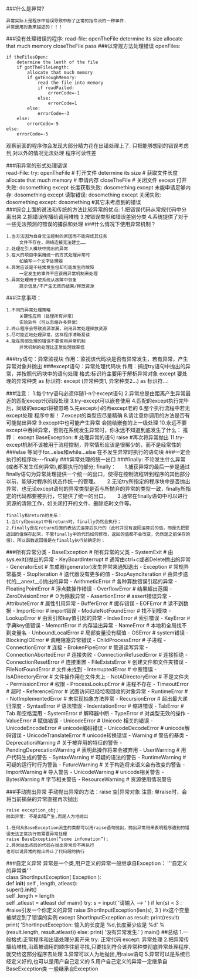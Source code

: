 ###什么是异常?

    异常实际上是程序中错误导致中断了正常的指令流的一种事件.
    异常是用对象来描述的！！！
###没有处理错误的程序:
    read-file:
        openTheFile
        determine its size
        allocate that much memory
        closeTheFile
        pass
###以常规方法处理错误
    openFiles:
        
    if theFilesOpen:
        determine the lenth of the file
        if gotTheFileLength:
            allocate that much memory
            if gotEnoughMemory:
                read the file into memory
                if readFailed:
                    errorCode=-1
                else:
                    errorCode=1
            else:
                errorCode=-3
        else:
            errorCode=-5    
    else:
        errorCode=-5

观察前面的程序你会发现大部分精力花在出错处理上了.
只把能够想到的错误考虑到,对以外的情况无法处理
程序可读性差

###用异常的形式处理错误     
    read-File:
    try:
        openTheFile  # 打开文件
        determine its size  # 获取文件长度
        allocate that much memory  # 申请内存
        closeTheFile  # 关闭文件
    except 打开失败: dosomething
    except 长度获取失败: dosomething
    except 未能申请足够内存: dosomething
    except 读取错误: dosomething
    except 关闭失败: dosomething
    except: dosomething  #其它未考虑到的错误   
###综合上面的说法和传统的方法比较异常的优点:
    1.把错误代码从常规代码中分离出来
    2.把错误传播给调用堆栈
    3.按错误类型和错误差别分类
    4.系统提供了对于一些无法预测的错误的捕获和处理
###什么情况下使用异常机制？

    1.当方法因为自身无法控制的原因而不能完成其任务
         文件不存在，网络连接无法建立……
    2.处理在引入模块中抛出的异常
    3.在大的项目中采用统一的方式处理异常时
         如编写一个文字处理器
    4.异常应该是不经常发生但却可能发生的故障
         一定发生的事件不应该用异常机制来处理
    5.异常处理用于使系统从故障中恢复
         提示信息/不产生无效的结果/释放资源

###注意事项：

    1.不同的异常处理策略
         关键性应用（处理所有异常）
         实验软件（可以忽略许多异常）
    2.终止程序会导致资源泄漏，利用异常处理释放资源
    3.尽可能近地处理异常，这样程序清晰易读
    4.能在局部处理的错误不要使用异常机制
         异常机制的处理比正常处理效率低
    
###try语句：异常监视块
    作用：监视该代码块是否有异常发生，若有异常，产生异常对象并抛出
###except语句：异常处理代码块
    作用：捕捉try语句中抛出的异常，并按照代码块中的语句处理
    格式:标识符主要用于解析异常对象
    except 要处理的异常种类 as 标识符:
    except (异常种类1, 异常种类2...) as 标识符...:

###注意：
    1.每个try语句必须伴随1-n个except语句
    2.异常总是由距离产生异常最近的匹配except代码段处理
    3.try-except可以嵌套使用
    4.匹配的except执行完毕后，同级的except将被忽略
    5.先except小的再except老的
    6.整个执行流程中若无except处理 程序中断！
    7.except的类型应尽量精确
    8.请注意你调用的方法是否有可能抛出异常
    9.except中也可能产生异常 会抛给嵌套的上一级处理
    10.永远不要except中吞掉异常，否则在系统发生异常时，你永远不知道到底发生了什么：
    推荐：
    except BaseException:
        # 处理异常的语句
        raise  #再次将异常抛出
    11.try-except机制不该被用于流程控制，异常情形应该是很稀少的，而不是经常性的
###else
    等同于for...else和while...else
    在不发生异常时执行的语句块
###一定会执行的程序块---finally
###异常处理的统一出口
###finally:
    不论发生什么异常(或者不发生任何异常),都要执行的部分;
    finally：
         1.捕获异常的最后一步是通过finally语句为异常处理提供一个统一的出口，使得在控制流程转到程序的其他部分以前，能够对程序的状态作统一的管理。
         2.无论try所指定的程序块中是否抛出异常，也无论except语句的异常类型是否与所抛弃的异常的类型一致，finally所指定的代码都要被执行，它提供了统一的出口。
         3.通常在finally语句中可以进行资源的清除工作，如关闭打开的文件、删除临时文件等。

    finally和return的关系：
    1.当try和except中有return时，finally仍然会执行；
    2.finally是在return后面的表达式运算后执行的（此时并没有返回运算后的值，而是先把要返回的值保存起来，不管finally中的代码如何修改，返回的值都不会改变，仍然是之前保存的值），所以函数返回值是在finally执行前确定的；
###所有异常分类
    - BaseException                     # 所有异常的父类
        - SystemExit                     # 由sys.exit()抛出的异常
        - KeyBoardInterrupt              # 通常由ctrl+c或者Delete抛出的异常
        - GeneratorExit                  # 生成器(generator)发生异常来通知退出
        - Exception                      # 常规异常基类
            - StopIteration              # 迭代器没有更多的值
            - StopAsyncIteration         # 由异步迭代的__anext__()抛出的异常
            - ArithmeticError            # 各种算数错误引起的异常
                - FloatingPointError     # 浮点数操作错误
                - OverflowError          # 结果超出范围
                - ZeroDivisionError      # ０为除数异常
        - AssertionError                 # assert错误异常
        - AttributeError                 # 属性引用异常
        - BufferError                    # 缓存错误
        - EOFError                       # 读不到数据
        - ImportError                    # import错误
            - ModuleNotFoundError        # 找不到模块
        - LookupError                    # 由索引和key值引起的异常
            - IndexError                 # 索引错误
            - KeyError                   # 字典key值错误
        - MemortError                    # 内存溢出异常
        - NameError                      # 本地和全局找不到变量名
            - UnboundLocalError          # 局部变量没有赋值
        - OSError                        # system错误
            - BlockingIOError            # 调用阻塞异常错误
            - ChildProcessError          # 子进程
            - ConnectionError            # 连接
                - BrokenPipeError        # 管道读写异常
                - ConnectionAbortedError # 连接失败
                - ConnectionRefusedError # 连接拒绝
                - ConnectionResetError   # 连接重置
            - FileExistsError            # 创建文件和文件夹错误
            - FileNotFoundError          # 文件未找到
            - InterruptedError           # 中断错误
            - IsADirectoryError          # 文件操作用在文件夹上
            - NotADirectoryError         # 不是文件夹
            - PermissionError            # 权限
            - ProcessLookupError         # 进程不存在
            - TimeoutError               # 超时
        - ReferenceError                 # 试图访问已经垃圾回收的对象异常
        - RuntimeError                   # 
            - NotImplementedError        # 未实现抽象方法异常
            - RecursionError             # 超出最大递归深度
        - SyntaxError                    # 语法错误
            - IndentationError           # 缩进错误
                - TabError               # Tab 和空格混用
        - SystemError                    # 解释器中断
        - TypeError                      # 对类型无效的操作
        - ValueError                     # 赋值错误
            - UnicodeError               # Unicode 相关的错误
                - UnicodeEncodeError     # unicode编码错误
                - UnicodeDecodeError     # unicode解码错误
                - UnicodeTranslateError  # unicode转换错误
        - Warning                        # 警告的基类
            - DeprecationWarning         # 关于被弃用的特征的警告
            - PendingDeprecationWarning  # 表明此操作将来会被弃用
            - UserWarning                # 用户代码生成的警告
            - SyntaxWarning              # 可疑的语法的警告
            - RuntimeWarning             # 可疑的运行时行为警告
            - FutureWarning              # 关于构造将来语义会有改变的警告
            - ImportWarning              # 导入警告
            - UnicodeWarning             # unicode相关警告
            - BytesWarning               # 字节相关警告
            - ResourceWarning             # 资源使用情况警告
            
###手动抛出异常
    手动抛出异常的方法：raise 空|异常对象
    注意:
    单raise时，会将当前捕获的异常直接再次抛出
    
    raise exception_obj;
    抛出异常: 不是出错产生,而是人为地抛出
    
    1.任何从BaseException派生的类都可以用raise语句抛出，抛出异常用来表明程序遇到的错误无法正常执行而需要异常处理
    raise BaseException(“some infomation”);
    2.异常抛出点后的代码在抛出异常后不再执行
    也可以说异常的抛出终止了代码段的执行
###自定义异常
    异常是一个类,用户定义的异常一般继承自Exception：
      '''自定义的异常类'''   
    class ShortInputException( Exception ):     
        def __init__( self , length, atleast):        
            super().__init__()        
             self .length = length        
             self .atleast = atleast
    def main()
        try:
            s = input( '请输入 --> ' )
            if len(s) < 3 :
                 #raise引发一个你定义的异常
                raise ShortInputException(len(s),  3 )
        #x这个变量被绑定到了错误的实例
        except ShortInputException  as result:
             print(result)
             print( 'ShortInputException: 输入的长度是 %d,长度至少应是 %d' % (result.length, 
    result.atleast))
        else:
             print( '没有异常发生.' )
    main()
##总结
    1.一般格式:正常程序和出错处理分离开来
    try:
        正常代码
    except: 异常处理
    2.把异常传播给堆栈,沿着被调用的顺序往前寻找,只要找到符合该异常种类彻底异常处理程序,就交给这部分程序去处理
    3.异常可以人为地抛出,用raise语句
    5.异常可以是系统已经定义好的,也可以是用户自己定义的
    5.用户自己定义的异常一定继承自BaseException类 一般继承自Exception


